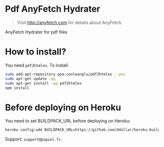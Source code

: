 # Pdf AnyFetch Hydrater
> Visit http://anyfetch.com for details about AnyFetch.

AnyFetch Hydrater for pdf files

# How to install?

You need `pdf2htmlex`. To install:
```sh
sudo add-apt-repository ppa:coolwanglu/pdf2htmlex --yes
sudo apt-get update -qq
sudo apt-get install -qq pdf2htmlex
npm install
```

# Before deploying on Heroku

You need to set BUILDPACK_URL before deploying on Heroku:
```sh
heroku config:add BUILDPACK_URL=https://github.com/ddollar/heroku-buildpack-multi.git
```

Support: `support@papiel.fr`.
